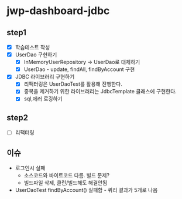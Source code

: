 # jwp-dashboard-jdbc

## step1
- [x] 학습테스트 작성
- [x] UserDao 구현하기
  - [x] InMemoryUserRepository -> UserDao로 대체하기
  - [x] UserDao - update, findAll, findByAccount 구현
- [x] JDBC 라이브러리 구현하기
  - [x] 리팩터링은 UserDaoTest를 활용해 진행한다.
  - [x] 중복을 제거하기 위한 라이브러리는 JdbcTemplate 클래스에 구현한다.
  - [x] sql,에러 로깅하기

## step2
- [ ] 리팩터링

## 이슈
- 로그인시 실패
  - 소스코드와 바이트코드 다름. 빌드 문제?
  - 빌드파일 삭제, 클린/빌드해도 해결안됨
- UserDaoTest findByAccount() 실패함 - 쿼리 결과가 5개로 나옴